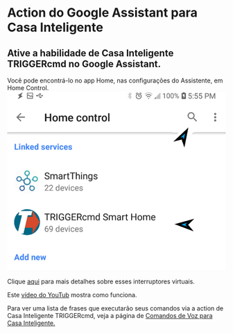 # Action do Google Assistant para Casa Inteligente

## Ative a habilidade de **Casa Inteligente TRIGGERcmd** no Google Assistant.

Você pode encontrá-lo no app Home, nas configurações do Assistente, em Home Control.
![TRIGGERcmd.com](images/search-for-triggercmd-smart-home.png)

Clique [aqui](pt/SmartHomeSwitches.md) para mais detalhes sobre esses interruptores virtuais.


Este [vídeo do YouTub](https://youtu.be/jeiV5aySmTw) mostra como funciona.

Para ver uma lista de frases que executarão seus comandos via a action de Casa Inteligente TRIGGERcmd, veja a página de [Comandos de Voz para Casa Inteligente.](https://www.triggercmd.com/user/command/shprintlist?ai=Hey%20Google)
